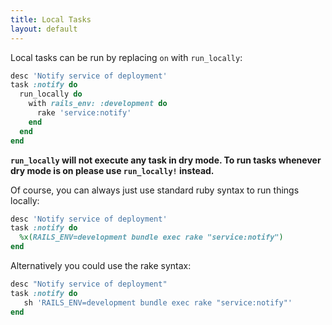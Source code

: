 ```yaml
---
title: Local Tasks
layout: default
---
```


Local tasks can be run by replacing `on` with `run_locally`:

```ruby
desc 'Notify service of deployment'
task :notify do
  run_locally do
    with rails_env: :development do
      rake 'service:notify'
    end
  end
end
```

**`run_locally` will not execute any task in dry mode. To run tasks whenever dry mode is on please use `run_locally!` instead.**

Of course, you can always just use standard ruby syntax to run things locally:

```ruby
desc 'Notify service of deployment'
task :notify do
  %x(RAILS_ENV=development bundle exec rake "service:notify")
end
```

Alternatively you could use the rake syntax:

```ruby
desc "Notify service of deployment"
task :notify do
   sh 'RAILS_ENV=development bundle exec rake "service:notify"'
end
```
